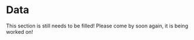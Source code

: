 # Data

This section is still needs to be filled! Please come by soon again, it is being worked on! 